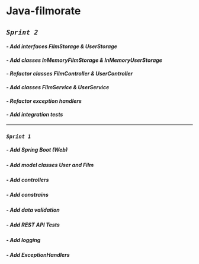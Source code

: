 # **Java-filmorate**
## *`Sprint 2`*
#### *- Add interfaces FilmStorage & UserStorage*
#### *- Add classes InMemoryFilmStorage & InMemoryUserStorage*
#### *- Refactor classes FilmController & UserController*
#### *- Add classes FilmService & UserService*
#### *- Refactor exception handlers*
#### *- Add integration tests*

---

### *`Sprint 1`*
##### *- Add Spring Boot (Web)*
##### *- Add model classes User and Film*
##### *- Add controllers*
##### *- Add constrains*
##### *- Add data validation*
##### *- Add REST API Tests*
##### *- Add logging*
##### *- Add ExceptionHandlers*
